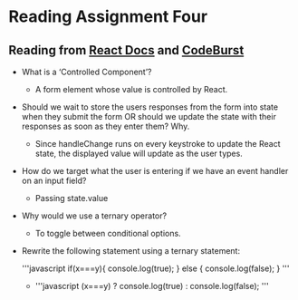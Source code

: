 # Reading Assignment Four

## Reading from [React Docs](https://reactjs.org/docs/forms.html) and [CodeBurst](https://codeburst.io/javascript-the-conditional-ternary-operator-explained-cac7218beeff)

- What is a ‘Controlled Component’?
  - A form element whose value is controlled by React.
- Should we wait to store the users responses from the form into state when they submit the form OR should we update the state with their responses as soon as they enter them? Why.
  - Since handleChange runs on every keystroke to update the React state, the displayed value will update as the user types.
- How do we target what the user is entering if we have an event handler on an input field?
  - Passing state.value
- Why would we use a ternary operator?
  - To toggle between conditional options.
- Rewrite the following statement using a ternary statement:

  '''javascript
    if(x===y){
      console.log(true);
    } else {
      console.log(false);
    }
  '''

  - '''javascript
    (x===y) ? console.log(true) : console.log(false);
    '''
